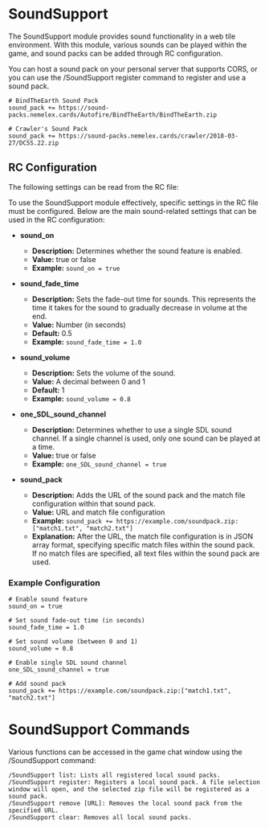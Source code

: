 # SoundSupport

The SoundSupport module provides sound functionality in a web tile environment. With this module, various sounds can be
played within the game, and sound packs can be added through RC configuration.

You can host a sound pack on your personal server that supports CORS, or you can use the /SoundSupport register command to register and use a sound pack.

```
# BindTheEarth Sound Pack
sound_pack += https://sound-packs.nemelex.cards/Autofire/BindTheEarth/BindTheEarth.zip

# Crawler's Sound Pack
sound_pack += https://sound-packs.nemelex.cards/crawler/2018-03-27/DCSS.22.zip
```

## RC Configuration

The following settings can be read from the RC file:

To use the SoundSupport module effectively, specific settings in the RC file must be configured. Below are the main
sound-related settings that can be used in the RC configuration:

- **sound_on**
    - **Description:** Determines whether the sound feature is enabled.
    - **Value:** true or false
    - **Example:** `sound_on = true`

- **sound_fade_time**
    - **Description:** Sets the fade-out time for sounds. This represents the time it takes for the sound to gradually
      decrease in volume at the end.
    - **Value:** Number (in seconds)
    - **Default:** 0.5
    - **Example:** `sound_fade_time = 1.0`

- **sound_volume**
    - **Description:** Sets the volume of the sound.
    - **Value:** A decimal between 0 and 1
    - **Default:** 1
    - **Example:** `sound_volume = 0.8`

- **one_SDL_sound_channel**
    - **Description:** Determines whether to use a single SDL sound channel. If a single channel is used, only one sound
      can be played at a time.
    - **Value:** true or false
    - **Example:** `one_SDL_sound_channel = true`

- **sound_pack**
    - **Description:** Adds the URL of the sound pack and the match file configuration within that sound pack.
    - **Value:** URL and match file configuration
    - **Example:** `sound_pack += https://example.com/soundpack.zip:["match1.txt", "match2.txt"]`
    - **Explanation:** After the URL, the match file configuration is in JSON array format, specifying specific match
      files within the sound pack. If no match files are specified, all text files within the sound pack are used.

### Example Configuration

```plaintext
# Enable sound feature
sound_on = true

# Set sound fade-out time (in seconds)
sound_fade_time = 1.0

# Set sound volume (between 0 and 1)
sound_volume = 0.8

# Enable single SDL sound channel
one_SDL_sound_channel = true

# Add sound pack
sound_pack += https://example.com/soundpack.zip:["match1.txt", "match2.txt"]
```

# SoundSupport Commands

Various functions can be accessed in the game chat window using the /SoundSupport command:

```plaintext
/SoundSupport list: Lists all registered local sound packs.
/SoundSupport register: Registers a local sound pack. A file selection window will open, and the selected zip file will be registered as a sound pack.
/SoundSupport remove [URL]: Removes the local sound pack from the specified URL.
/SoundSupport clear: Removes all local sound packs.
```
